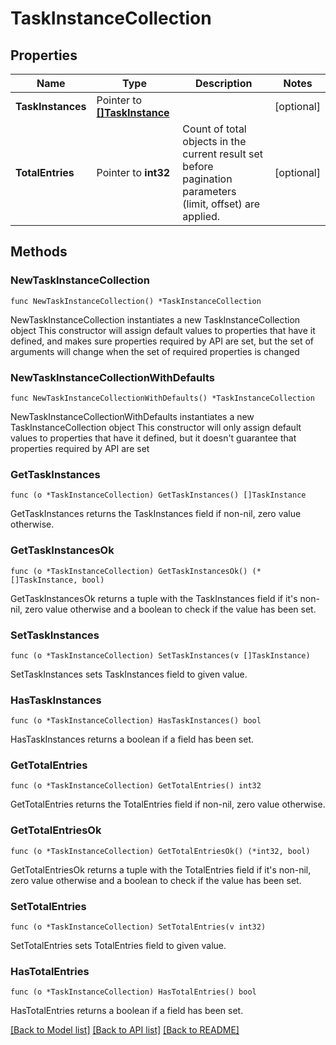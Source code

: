 # TaskInstanceCollection

## Properties

Name | Type | Description | Notes
------------ | ------------- | ------------- | -------------
**TaskInstances** | Pointer to [**[]TaskInstance**](TaskInstance.md) |  | [optional] 
**TotalEntries** | Pointer to **int32** | Count of total objects in the current result set before pagination parameters (limit, offset) are applied.  | [optional] 

## Methods

### NewTaskInstanceCollection

`func NewTaskInstanceCollection() *TaskInstanceCollection`

NewTaskInstanceCollection instantiates a new TaskInstanceCollection object
This constructor will assign default values to properties that have it defined,
and makes sure properties required by API are set, but the set of arguments
will change when the set of required properties is changed

### NewTaskInstanceCollectionWithDefaults

`func NewTaskInstanceCollectionWithDefaults() *TaskInstanceCollection`

NewTaskInstanceCollectionWithDefaults instantiates a new TaskInstanceCollection object
This constructor will only assign default values to properties that have it defined,
but it doesn't guarantee that properties required by API are set

### GetTaskInstances

`func (o *TaskInstanceCollection) GetTaskInstances() []TaskInstance`

GetTaskInstances returns the TaskInstances field if non-nil, zero value otherwise.

### GetTaskInstancesOk

`func (o *TaskInstanceCollection) GetTaskInstancesOk() (*[]TaskInstance, bool)`

GetTaskInstancesOk returns a tuple with the TaskInstances field if it's non-nil, zero value otherwise
and a boolean to check if the value has been set.

### SetTaskInstances

`func (o *TaskInstanceCollection) SetTaskInstances(v []TaskInstance)`

SetTaskInstances sets TaskInstances field to given value.

### HasTaskInstances

`func (o *TaskInstanceCollection) HasTaskInstances() bool`

HasTaskInstances returns a boolean if a field has been set.

### GetTotalEntries

`func (o *TaskInstanceCollection) GetTotalEntries() int32`

GetTotalEntries returns the TotalEntries field if non-nil, zero value otherwise.

### GetTotalEntriesOk

`func (o *TaskInstanceCollection) GetTotalEntriesOk() (*int32, bool)`

GetTotalEntriesOk returns a tuple with the TotalEntries field if it's non-nil, zero value otherwise
and a boolean to check if the value has been set.

### SetTotalEntries

`func (o *TaskInstanceCollection) SetTotalEntries(v int32)`

SetTotalEntries sets TotalEntries field to given value.

### HasTotalEntries

`func (o *TaskInstanceCollection) HasTotalEntries() bool`

HasTotalEntries returns a boolean if a field has been set.


[[Back to Model list]](../README.md#documentation-for-models) [[Back to API list]](../README.md#documentation-for-api-endpoints) [[Back to README]](../README.md)


